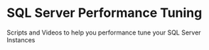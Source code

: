 # SQL Server Performance Tuning
Scripts and Videos to help you performance tune your SQL Server Instances
